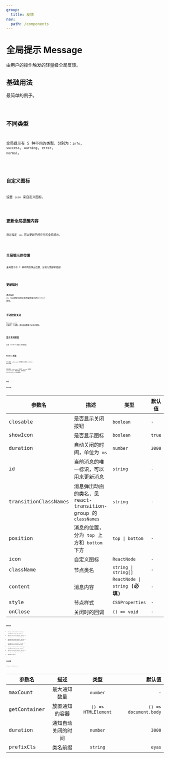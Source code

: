 ```yaml
---
group:
  title: 反馈
nav:
  path: /components
---
```


# 全局提示 Message

由用户的操作触发的轻量级全局反馈。

## 基础用法

最简单的例子。

<code src="./__demo__/basic">

## 不同类型

全局提示有 5 种不同的类型，分别为：`info`, `success`, `warning`, `error`, `normal`。

<code src="./__demo__/type">

## 自定义图标

设置 `icon` 来自定义图标。

<code src="./__demo__/icon">

## 更新全局提醒内容

通过指定 `id`，可以更新已经存在的全局提示。

<code src="./__demo__/update_message">

## 全局提示的位置

全局提示有 2 种不同的弹出位置，分别为顶部和底部。

<code src="./__demo__/position">

## 更新延时

通过指定 `id`，可以更新已经存在的全局提示的`duration` 属性。

<code src="./__demo__/update_duration">

## 手动控制关闭

`Message.xxx()` 会返回一个函数，调用此函数能手动关闭通知。

<code src="./__demo__/hide">

## 显示关闭按钮

设置 `closable` 来显示关闭按钮。

<code src="./__demo__/closeable">

## Hooks-用法

可以通过 `useMessage` 去创建可以读取 context 的对话框。

但是通过 `useMessage` 渲染的 `message` 挂载在 `contextHolder` 所在位置。无法通过 `getContainer()` 修改容器。

<code src="./__demo__/useMessage">

## API

### Message

| 参数名 | 描述 | 类型 | 默认值 |
| --- | --- | --- | --- |
| closable | 是否显示关闭按钮 | `boolean` | `-` |
| showIcon | 是否显示图标 | `boolean` | `true` |
| duration | 自动关闭的时间，单位为 `ms` | `number` | `3000` |
| id | 当前消息的唯一标识，可以用来更新消息 | `string` | `-` |
| transitionClassNames | 消息弹出动画的类名，见 react-transition-group 的 `classNames` | `string` | `-` |
| position | 消息的位置，分为 `top` 上方和 `bottom` 下方 | `top \| bottom` | `-` |
| icon | 自定义图标 | `ReactNode` | `-` |
| className | 节点类名 | `string \| string[]` | `-` |
| content | 消息内容 | `ReactNode \| string` **(必填)** | `-` |
| style | 节点样式 | `CSSProperties` | `-` |
| onClose | 关闭时的回调 | `() => void` | `-` |

### 使用方法

- `Message.info(content: String)` / `Message.info(config: Object)`
- `Message.success(content: String)` / `Message.success(config: Object)`
- `Message.warning(content: String)` / `Message.warning(config: Object)`
- `Message.error(content: String)` / `Message.error(config: Object)`
- `Message.normal(content: String)` / `Message.normal(config: Object)`
- `Message.loading(content: String)` / `Message.loading(config: Object)`
- `Message.clear()`

### 全局设置

`Message.config(options)`

| 参数名       |        描述        |        类型         |                默认值 |
| ------------ | :----------------: | :-----------------: | --------------------: |
| maxCount     |    最大通知数量    |      `number`       |                   `-` |
| getContainer |   放置通知的容器   | `() => HTMLElement` | `() => document.body` |
| duration     | 通知自动关闭的时间 |      `number`       |                `3000` |
| prefixCls    |      类名前缀      |      `string`       |                `eyas` |
